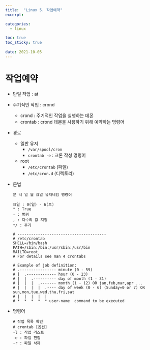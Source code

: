 ```yaml
---
title:  "Linux 5. 작업예약"
excerpt:

categories:
  - linux

toc: true
toc_sticky: true
 
date: 2021-10-05
---
```


# 작업예약

-   단일 작업 : at
    
-   주기적인 작업 : crond
    
    -   crond : 주기적인 작업을 실행하는 데몬
    -   crontab : crond 데몬을 사용하기 위해 예약하는 명령어
-   경로
    
    -   일반 유저
        -   `/var/spool/cron`
        -   `crontab -e` : 크론 작성 명령어
    -   root
        -   `/etc/crontab` (파일)
        -   `/etc/cron.d` (디렉토리)
-   문법
    
    ```shell
    분 시 일 월 요일 유저네임 명령어
    
    요일 : 0(일) - 6(토)
    * : True
    - : 범위
    , : 다수의 값 지정
    */ : 주기
    
    # ---------------------------------------
    # /etc/crontab
    SHELL=/bin/bash
    PATH=/sbin:/bin:/usr/sbin:/usr/bin
    MAILTO=root
    # For details see man 4 crontabs
    
    # Example of job definition:
    # .---------------- minute (0 - 59)
    # |  .------------- hour (0 - 23)
    # |  |  .---------- day of month (1 - 31)
    # |  |  |  .------- month (1 - 12) OR jan,feb,mar,apr ...
    # |  |  |  |  .---- day of week (0 - 6) (Sunday=0 or 7) OR sun,mon,tue,wed,thu,fri,sat
    # |  |  |  |  |
    # *  *  *  *  * user-name  command to be executed
    ```
    
-   명령어
    
    ```shell
    # 작업 목록 확인
    # crontab [옵션]
    -l : 작업 리스트
    -e : 파일 편집
    -r : 파일 삭제
    ```